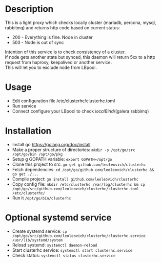 # Description

This is a light proxy which checks locally cluster (mariadb, percona, mysql, rabbitmq) and returns http code based on current status:
- 200 - Everything is fine. Node in cluster
- 503 - Node is out of sync

Intention of this service is to check consistency of a cluster.  
If node gets another state but synced, this daemon will return 5xx to a http request from haproxy, keepalived or another service.  
This will let you to exclude node from LBpool.   

# Usage

- Edit configuration file /etc/clusterhc/clusterhc.toml  
- Run service
- Connect configure your LBpool to check *localBind*/(galera|rabbimq)

# Installation

- Install go https://golang.org/doc/install
- Make a proper structure of directories: ```mkdir -p /opt/go/src /opt/go/bin /opt/go/pkg```
- Setup g GOPATH variable: ```export GOPATH=/opt/go```
- Clone this project to src: ```go get github.com/leoleovich/clusterhc```
- Fetch dependencies: ```cd /opt/go/github.com/leoleovich/clusterhc && go get ./...```
- Compile project: ```go install github.com/leoleovich/clusterhc```
- Copy config file: ```mkdir /etc/clusterhc /var/log/clusterhc && cp /opt/go/src/github.com/leoleovich/clusterhc/clusterhc.toml /etc/clusterhc/```
- Run it ```/opt/go/bin/clusterhc```

# Optional systemd service
- Create systemd service: ```cp /opt/go/src/github.com/leoleovich/clusterhc/clusterhc.service /usr/lib/systemd/system```
- Reload systemd: ```systemctl daemon-reload```
- Start clusterhc service: ```systemctl start clusterhc.service``` 
- Check status: ```systemctl status clusterhc.service```
